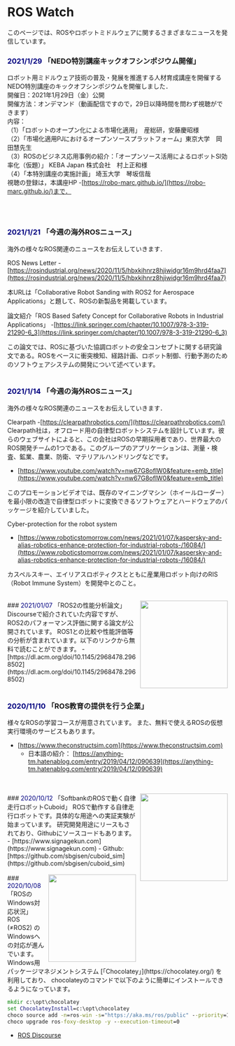 # ROS Watch

このページでは、ROSやロボットミドルウェアに関するさまざまなニュースを発信しています。


### <span style="color:navy;">2021/1/29</span> 「NEDO特別講座キックオフシンポジウム開催」
ロボット用ミドルウェア技術の普及・発展を推進する人材育成講座を開催するNEDO特別講座のキックオフシンポジウムを開催しました．<br/>
開催日：2021年1月29日（金）公開<br/>
開催方法：オンデマンド（動画配信ですので，29日以降時間を問わず視聴ができます）<br/>
内容：<br/>
（1）「ロボットのオープン化による市場化適用」　産総研，安藤慶昭様<br/>
（2）「市場化適用PJにおけるオープンソースプラットフォーム」東京大学　岡田慧先生<br/>
（3）ROSのビジネス応用事例の紹介：「オープンソース活用によるロボットSI効率化（仮題）」 KEBA Japan 株式会社　村上正和様<br/>
（4）「本特別講座の実施計画」 埼玉大学　琴坂信哉<br/>
視聴の登録は，本講座HP
-[https://robo-marc.github.io/](https://robo-marc.github.io/)まで．

<br/>
<br/>


### <span style="color:navy;">2021/1/21</span> 「今週の海外ROSニュース」
海外の様々なROS関連のニュースをお伝えしていきます．

ROS News Letter
-[https://rosindustrial.org/news/2020/11/5/hbxkihnrz8hjiwidgr16m9hrd4faa7](https://rosindustrial.org/news/2020/11/5/hbxkihnrz8hjiwidgr16m9hrd4faa7)

本URLは「Collaborative Robot Sanding with ROS2 for Aerospace Applications」と題して、ROSの新製品を掲載しています。

論文紹介「ROS Based Safety Concept for Collaborative Robots in Industrial Applications」
-[https://link.springer.com/chapter/10.1007/978-3-319-21290-6_3](https://link.springer.com/chapter/10.1007/978-3-319-21290-6_3)

この論文では、ROSに基づいた協調ロボットの安全コンセプトに関する研究論文である。ROSをベースに衝突検知、経路計画、ロボット制御、行動予測のためのソフトウェアシステムの開発について述べています。
<br/>
<br/>

### <span style="color:navy;">2021/1/14</span> 「今週の海外ROSニュース」
海外の様々なROS関連のニュースをお伝えしていきます．

Clearpath
-[https://clearpathrobotics.com/](https://clearpathrobotics.com/)
Clearpath社は，オフロード用の自律型ロボットシステムを設計しています。彼らのウェブサイトによると、この会社はROSの早期採用者であり、世界最大のROS開発チームの1つである。このグループのアプリケーションは、測量・検査、鉱業、農業、防衛、マテリアルハンドリングなどです。
- [https://www.youtube.com/watch?v=nw67G8oflW0&feature=emb_title](https://www.youtube.com/watch?v=nw67G8oflW0&feature=emb_title)

このプロモーションビデオでは、既存のマイニングマシン（ホイールローダー）を最小限の改造で自律型ロボットに変換できるソフトウェアとハードウェアのパッケージを紹介していました。

Cyber-protection for the robot system
- [https://www.roboticstomorrow.com/news/2021/01/07/kaspersky-and-alias-robotics-enhance-protection-for-industrial-robots-/16084/](https://www.roboticstomorrow.com/news/2021/01/07/kaspersky-and-alias-robotics-enhance-protection-for-industrial-robots-/16084/)

カスペルスキー、エイリアスロボティクスとともに産業用ロボット向けのRIS（Robot Immune System）を開発中とのこと。
<br/>
<br/>

<img src="https://d3i71xaburhd42.cloudfront.net/8ea66e5c80705b09957caf2cf78b8041e7362a44/6-Figure7-1.png" width="200" style="float:right;margin-left:10px;margin-bottom:10px">
### <span style="color:navy;">2021/01/07</span> 「ROS2の性能分析論文」
Discourseで紹介されていた内容ですが、ROS2のパフォーマンス評価に関する論文が公開されています。
ROS1との比較や性能評価等の分析が含まれています。以下のリンクから無料で読むことができます。
- [https://dl.acm.org/doi/10.1145/2968478.2968502](https://dl.acm.org/doi/10.1145/2968478.2968502)

<br/>
<br/>

### <span style="color:navy;">2020/11/10</span> 「ROS教育の提供を行う企業」

様々なROSの学習コースが用意されています。
また、無料で使えるROSの仮想実行環境のサービスもあります。
- [https://www.theconstructsim.com](https://www.theconstructsim.com)
  - 日本語の紹介： [https://anything-tm.hatenablog.com/entry/2019/04/12/090639](https://anything-tm.hatenablog.com/entry/2019/04/12/090639)

<br/>
<br/>

<img src="https://static.wixstatic.com/media/189b89_e726f7cc107a4f8f95166f01434b5014f000.jpg/v1/fill/w_529,h_480,al_br,q_80,usm_0.33_1.00_0.00/189b89_e726f7cc107a4f8f95166f01434b5014f000.webp" width="200" style="float:right;margin-left:10px;margin-bottom:10px">
### <span style="color:navy;">2020/10/12</span> 「SoftbankのROSで動く自律走行ロボットCuboid」
ROSで動作する自律走行ロボットです。具体的な用途への実証実験が始まっています。
研究開発用途にリースもされており、Githubにソースコードもあります。
- [https://www.signagekun.com](https://www.signagekun.com)
  - Github: [https://github.com/sbgisen/cuboid_sim](https://github.com/sbgisen/cuboid_sim)

<br/>
<br/>

<img src="https://chocolatey.org/content/images/icon_slogan.png" width="200" style="float:right;margin-left:10px;margin-bottom:10px">
### <span style="color:navy;">2020/10/08</span> 「ROSのWindows対応状況」
ROS (≠ROS2) のWindowsへの対応が進んでいます。
Windows用パッケージマネジメントシステム [「Chocolatey」](https://chocolatey.org/) を利用しており、
chocolateyのコマンドで以下のように簡単にインストールできるようになっています。

```bat
mkdir c:\opt\chocolatey
set ChocolateyInstall=c:\opt\chocolatey
choco source add -n=ros-win -s="https://aka.ms/ros/public" --priority=1
choco upgrade ros-foxy-desktop -y --execution-timeout=0
```
- [ROS Discourse](https://discourse.ros.org/t/ros-on-windows-foxy-release-v20200912-0-0-2009161641/16436)

